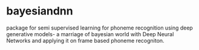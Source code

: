 # bayesiandnn
package for semi supervised learning for phoneme recognition using deep generative models- a marriage of bayesian world with Deep Neural Networks
and applying it on frame based phoneme recogniton.